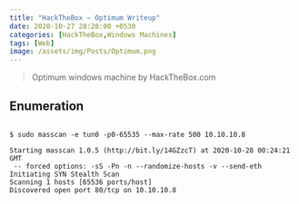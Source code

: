 ```yaml
---
title: "HackTheBox — Optimum Writeup"
date: 2020-10-27 28:28:00 +0530
categories: [HackTheBox,Windows Machines]
tags: [Web]
image: /assets/img/Posts/Optimum.png
---
```


> Optimum windows machine by HackTheBox.com

## Enumeration


``` shell

$ sudo masscan -e tun0 -p0-65535 --max-rate 500 10.10.10.8

Starting masscan 1.0.5 (http://bit.ly/14GZzcT) at 2020-10-28 00:24:21 GMT
 -- forced options: -sS -Pn -n --randomize-hosts -v --send-eth
Initiating SYN Stealth Scan
Scanning 1 hosts [65536 ports/host]
Discovered open port 80/tcp on 10.10.10.8 

```


